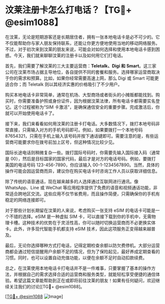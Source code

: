 # 汶莱注册卡怎么打电话？【TG💪+ @esim1088】

在汶莱，无论是短期游客还是长期居住者，拥有一张本地电话卡是必不可少的。它不仅能帮助你与家人朋友保持联系，还能让你更方便地使用当地的移动网络服务。不过，对于初次来到汶莱的朋友来说，可能会对如何选择和使用本地电话卡感到困惑。今天，我们就来聊聊汶莱的注册卡以及如何用它们打电话。

首先，我们需要了解汶莱的三大主要运营商：**Teletalk、Digi 和 Smart**。这三家公司在汶莱市场占据主导地位，各自提供不同的套餐和服务。选择哪家运营商取决于你的需求和预算。比如，如果你经常需要高速上网，那么 Digi 或 Smart 可能更适合你；而 Teletalk 则以其经济实惠的价格吸引了不少用户。

购买本地电话卡非常简单，通常在机场、大型商场或者街头的小摊贩都能找到。购买时，你需要准备护照或身份证件，因为根据汶莱法律，所有电话卡都需要实名登记。这个过程被称为“SIM 卡激活”，是确保通信安全的重要步骤。完成激活后，你就可以开始使用电话卡了。

接下来，我们来看看如何用汶莱的注册卡打电话。大多数情况下，拨打本地号码非常直接，只需输入对方的手机号码即可。例如，如果要拨打一个本地号码 87654321，只需在手机上输入该号码并按下通话键即可。需要注意的是，有些运营商可能要求你在拨号前加上区号，但这种情况比较少见。

国际长途电话则稍微复杂一些。拨打国际号码时，你需要先输入国际接入码（通常是 00），然后是目标国家的国家代码，最后才是对方的电话号码。例如，要拨打美国的电话号码 123-456-7890，你应该输入 00-1-1234567890。当然，具体的操作可能会因运营商而异，建议你在购买电话卡时咨询工作人员以获取详细信息。

除了传统的语音通话，现在越来越多的人选择通过互联网进行通讯。像 WhatsApp、Line 或 WeChat 等应用程序提供了免费的语音和视频通话功能，非常适合跨地区交流。这些应用不仅节省费用，而且操作简便，只需确保你的手机有稳定的网络连接即可。

对于那些计划长期留在汶莱的人来说，考虑购买一张支持 eSIM 的电话卡可能是一个不错的选择。eSIM 是一种虚拟 SIM 卡，可以直接下载到你的手机中，无需物理卡槽。这种技术的优势在于灵活性高，你可以随时切换运营商而不必更换实体卡。此外，许多现代智能手机都支持 eSIM 技术，因此这项服务正变得越来越普及。

最后，无论你选择哪种方式打电话，记得定期检查余额以防欠费停机。大部分运营商都会通过短信提醒用户余额不足的情况，但为了保险起见，最好养成定期查看的习惯。同时，也可以设置自动充值功能，以便在余额不足时自动扣款续费。

总之，在汶莱使用本地电话卡打电话并不是一件难事，只要掌握了基本的操作方法，并根据自己的需求选择合适的运营商和服务类型，就能轻松享受便捷的通信体验。希望这篇文章能帮助到正在或即将前往汶莱的朋友！如果有任何疑问，欢迎继续关注我们的讨论[[TG💪+ @esim1088]。

[[TG💪+ @esim1088](https://t.me/s/esim1088) ![Image](https://i.postimg.cc/4NQfJmqS/Snipaste-2025-05-13-00-14-12.png)]
